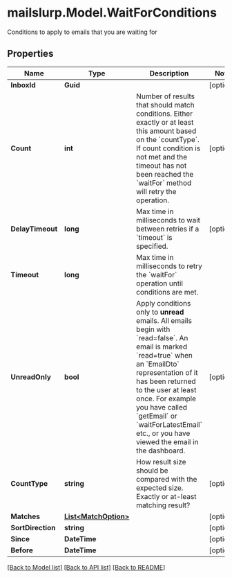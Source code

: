 # mailslurp.Model.WaitForConditions
Conditions to apply to emails that you are waiting for
## Properties

Name | Type | Description | Notes
------------ | ------------- | ------------- | -------------
**InboxId** | **Guid** |  | [optional] 
**Count** | **int** | Number of results that should match conditions. Either exactly or at least this amount based on the &#x60;countType&#x60;. If count condition is not met and the timeout has not been reached the &#x60;waitFor&#x60; method will retry the operation. | [optional] 
**DelayTimeout** | **long** | Max time in milliseconds to wait between retries if a &#x60;timeout&#x60; is specified. | [optional] 
**Timeout** | **long** | Max time in milliseconds to retry the &#x60;waitFor&#x60; operation until conditions are met. | 
**UnreadOnly** | **bool** | Apply conditions only to **unread** emails. All emails begin with &#x60;read&#x3D;false&#x60;. An email is marked &#x60;read&#x3D;true&#x60; when an &#x60;EmailDto&#x60; representation of it has been returned to the user at least once. For example you have called &#x60;getEmail&#x60; or &#x60;waitForLatestEmail&#x60; etc., or you have viewed the email in the dashboard. | [optional] 
**CountType** | **string** | How result size should be compared with the expected size. Exactly or at-least matching result? | [optional] 
**Matches** | [**List&lt;MatchOption&gt;**](MatchOption) |  | [optional] 
**SortDirection** | **string** |  | [optional] 
**Since** | **DateTime** |  | [optional] 
**Before** | **DateTime** |  | [optional] 

[[Back to Model list]](../README#documentation-for-models) [[Back to API list]](../README#documentation-for-api-endpoints) [[Back to README]](../README)

